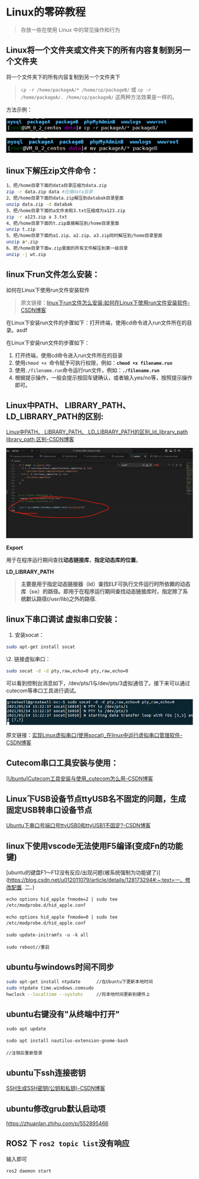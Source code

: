# Linux的零碎教程

> 存放一些在使用 Linux 中的常见操作和行为

## **Linux将一个文件夹或文件夹下的所有内容复制到另一个文件夹**

将一个文件夹下的所有内容复制到另一个文件夹下

> `cp -r /home/packageA/* /home/cp/packageB/` 或 `cp -r /home/packageA/. /home/cp/packageB/` 这两种方法效果是一样的。

方法示例：

![img](images/-17532535766504.png)

![img](images/-17532535766501.png)

## **linux下解压zip文件命令：**

```Bash
1、把/home目录下面的data目录压缩为data.zip
zip -r data.zip data #压缩data目录
2、把/home目录下面的data.zip解压到databak目录里面
unzip data.zip -d databak
3、把/home目录下面的a文件夹和3.txt压缩成为a123.zip
zip -r a123.zip a 3.txt
4、把/home目录下面的t.zip直接解压到/home目录里面
unzip t.zip
5、把/home目录下面的a1.zip、a2.zip、a3.zip同时解压到/home目录里面
unzip a*.zip
6、把/home目录下面w.zip里面的所有文件解压到第一级目录
unzip -j wt.zip
```

## linux下run文件怎么安装：

如何在Linux下使用run文件安装软件

> 原文链接：[linux下run文件怎么安装:如何在Linux下使用run文件安装软件-CSDN博客](https://blog.csdn.net/weixin_44591885/article/details/133082715)

在Linux下安装run文件的步骤如下：打开终端，使用cd命令进入run文件所在的目录。asdf

在Linux下安装run文件的步骤如下：

1. 打开终端，使用cd命令进入run文件所在的目录
2. 使用`chmod +x `命令赋予可执行权限，例如：**`chmod +x filename.run`**
3. 使用`./filename.run`命令运行run文件，例如：**`./filename.run`**
4. 根据提示操作，一般会提示按回车键确认，或者输入yes/no等，按照提示操作即可。

## **Linux中PATH、 LIBRARY_PATH、 LD_LIBRARY_PATH的区别:**

[Linux中PATH、 LIBRARY_PATH、 LD_LIBRARY_PATH的区别_ld_library_path library_path 区别-CSDN博客](https://blog.csdn.net/weixin_48859611/article/details/113986310)

![img](images/-17532535766502.png)

**Export** 

用于在程序运行期间查找**动态链接库**，**指定动态库的位置**。

**LD_LIBRARY_PATH**

> **主要是用于指定动态链接器（ld）查找****ELF****可执行文件运行时所依赖的动态库（so）的路径。即用于在程序运行期间查找****动态链接库****时，指定除了系统默认路径(/usr/lib)之外的路径.**

## **linux下串口调试 虚拟串口安装：**

1. 安装socat：

```Bash
sudo apt-get install socat
```

\2. 链接虚拟串口：

```Bash
sudo socat -d -d pty,raw,echo=0 pty,raw,echo=0
```

可以看到控制台消息如下，/dev/pts/1与/dev/pts/3虚拟通信了。接下来可以通过cutecom等串口工具进行调试。

![img](images/-17532535766503.png)

原文链接：[实现Linux虚拟串口(使用socat)_在linux中运行虚拟串口管理软件-CSDN博客](https://blog.csdn.net/yaojinjian1995/article/details/116793505)

## **Cutecom串口工具安装与使用：**

[[Ubuntu\]Cutecom工具安装与使用_cutecom怎么用-CSDN博客](https://blog.csdn.net/weixin_49553049/article/details/114877684?ops_request_misc=&request_id=&biz_id=102&utm_term=ubuntu安装cutecom&utm_medium=distribute.pc_search_result.none-task-blog-2allsobaiduwebdefault-1-114877684.nonecase&spm=1018.2226.3001.4187)

## **Linux下USB设备节点ttyUSB名不固定的问题，生成固定USB转串口设备节点**

[Ubuntu下串口号端口号ttyUSB0和ttyUSB1不固定?-CSDN博客](https://blog.csdn.net/m0_37827405/article/details/89287876?ops_request_misc=&request_id=&biz_id=102&utm_term=固定dev/ttyusb0串口发数据每次固定的对应的USB口&utm_medium=distribute.pc_search_result.none-task-blog-2~all~sobaiduweb~default-1-89287876.nonecase)

## linux下使用vscode无法使用F5编译(变成Fn的功能键)

[ubuntu的键盘F1～F12没有反应/出现问题(被系统强制为功能键了)](https://blog.csdn.net/u012011079/article/details/128173294#:~:text=一、修改配置. 二、)

```Shell
echo options hid_apple fnmode=2 | sudo tee /etc/modprobe.d/hid_apple.conf

echo options hid_apple fnmode=0 | sudo tee /etc/modprobe.d/hid_apple.conf

sudo update-initramfs -u -k all

sudo reboot//重启
```

## ubuntu与windows时间不同步

```Bash
sudo apt-get install ntpdate      //在Ubuntu下更新本地时间
sudo ntpdate time.windows.comsudo 
hwclock --localtime --systohc     //将本地时间更新到硬件上
```

## ubuntu右键没有"从终端中打开"

```Shell
sudo apt update

sudo apt install nautilus-extension-gnome-bash

//注销后重新登录
```

## ubuntu下ssh连接密钥

[SSH生成SSH密钥(公钥和私钥)-CSDN博客](https://blog.csdn.net/qq_43420088/article/details/139775270)

## ubuntu修改grub默认启动项

https://zhuanlan.zhihu.com/p/552895466

## ROS2 下 `ros2 topic list`没有响应

输入即可

```bash
ros2 daemon start
```
